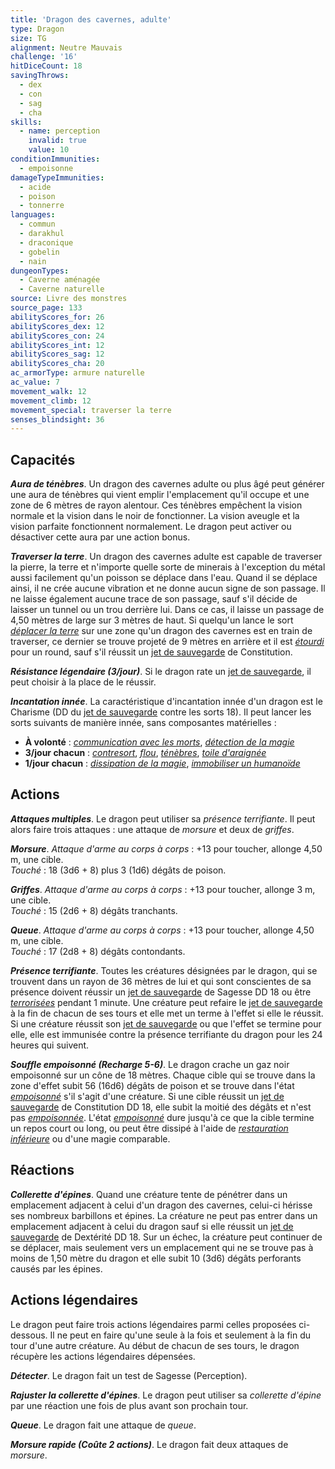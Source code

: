 ```yaml
---
title: 'Dragon des cavernes, adulte'
type: Dragon
size: TG
alignment: Neutre Mauvais
challenge: '16'
hitDiceCount: 18
savingThrows:
  - dex
  - con
  - sag
  - cha
skills:
  - name: perception
    invalid: true
    value: 10
conditionImmunities:
  - empoisonne
damageTypeImmunities:
  - acide
  - poison
  - tonnerre
languages:
  - commun
  - darakhul
  - draconique
  - gobelin
  - nain
dungeonTypes:
  - Caverne aménagée
  - Caverne naturelle
source: Livre des monstres
source_page: 133
abilityScores_for: 26
abilityScores_dex: 12
abilityScores_con: 24
abilityScores_int: 12
abilityScores_sag: 12
abilityScores_cha: 20
ac_armorType: armure naturelle
ac_value: 7
movement_walk: 12
movement_climb: 12
movement_special: traverser la terre
senses_blindsight: 36
---
```

## Capacités
_**Aura de ténèbres**_. Un dragon des cavernes adulte ou plus âgé peut générer une aura de ténèbres qui vient emplir l'emplacement qu'il occupe et une zone de 6 mètres de rayon alentour. Ces ténèbres empêchent la vision normale et la vision dans le noir de fonctionner. La vision aveugle et la vision parfaite fonctionnent normalement. Le dragon peut activer ou désactiver cette aura par une action bonus.

_**Traverser la terre**_. Un dragon des cavernes adulte est capable de traverser la pierre, la terre et n'importe quelle sorte de minerais à l'exception du métal aussi facilement qu'un poisson se déplace dans l'eau. Quand il se déplace ainsi, il ne crée aucune vibration et ne donne aucun signe de son passage. Il ne laisse également aucune trace de son passage, sauf s'il décide de laisser un tunnel ou un trou derrière lui. Dans ce cas, il laisse un passage de 4,50 mètres de large sur 3 mètres de haut. Si quelqu'un lance le sort [_déplacer la terre_](/grimoire/deplacer-la-terre/) sur une zone qu'un dragon des cavernes est en train de traverser, ce dernier se trouve projeté de 9 mètres en arrière et il est [_étourdi_](/gerer-la-sante-du-personnage/#etourdi) pour un round, sauf s'il réussit un [jet de sauvegarde](/utiliser-les-caracteristiques/#jets-de-sauvegarde) de Constitution.

_**Résistance légendaire (3/jour)**_. Si le dragon rate un [jet de sauvegarde](/utiliser-les-caracteristiques/#jets-de-sauvegarde), il peut choisir à la place de le réussir.

_**Incantation innée**_. La caractéristique d'incantation innée d'un dragon est le Charisme (DD du [jet de sauvegarde](/utiliser-les-caracteristiques/#jets-de-sauvegarde) contre les sorts 18). Il peut lancer les sorts suivants de manière innée, sans composantes matérielles :
* **À volonté** : [_communication avec les morts_](/grimoire/communication-avec-les-morts/), [_détection de la magie_](/grimoire/detection-de-la-magie/)
* **3/jour chacun** : [_contresort_](/grimoire/contresort/), [_flou_](/grimoire/flou/), [_ténèbres_](/grimoire/tenebres/), [_toile d'araignée_](/grimoire/toile-d-araignee/)
* **1/jour chacun** : [_dissipation de la magie_](/grimoire/dissipation-de-la-magie/), [_immobiliser un humanoïde_](/grimoire/immobiliser-un-humanoide/)

## Actions
_**Attaques multiples**_. Le dragon peut utiliser sa _présence terrifiante_. Il peut alors faire trois attaques : une attaque de _morsure_ et deux de _griffes_.

_**Morsure**_. _Attaque d'arme au corps à corps_ : +13 pour toucher, allonge 4,50 m, une cible.  
_Touché_ : 18 (3d6 + 8) plus 3 (1d6) dégâts de poison.

_**Griffes**_. _Attaque d'arme au corps à corps_ : +13 pour toucher, allonge 3 m, une cible.  
_Touché_ : 15 (2d6 + 8) dégâts tranchants.

_**Queue**_. _Attaque d'arme au corps à corps_ : +13 pour toucher, allonge 4,50 m, une cible.  
_Touché_ : 17 (2d8 + 8) dégâts contondants.

_**Présence terrifiante**_. Toutes les créatures désignées par le dragon, qui se trouvent dans un rayon de 36 mètres de lui et qui sont conscientes de sa présence doivent réussir un [jet de sauvegarde](/utiliser-les-caracteristiques/#jets-de-sauvegarde) de Sagesse DD 18 ou être [_terrorisées_](/gerer-la-sante-du-personnage/#terrorise) pendant 1 minute. Une créature peut refaire le [jet de sauvegarde](/utiliser-les-caracteristiques/#jets-de-sauvegarde) à la fin de chacun de ses tours et elle met un terme à l'effet si elle le réussit. Si une créature réussit son [jet de sauvegarde](/utiliser-les-caracteristiques/#jets-de-sauvegarde) ou que l'effet se termine pour elle, elle est immunisée contre la présence terrifiante du dragon pour les 24 heures qui suivent.

_**Souffle empoisonné (Recharge 5-6)**_. Le dragon crache un gaz noir empoisonné sur un cône de 18 mètres. Chaque cible qui se trouve dans la zone d'effet subit 56 (16d6) dégâts de poison et se trouve dans l'état [_empoisonné_](/gerer-la-sante-du-personnage/#empoisonne) s'il s'agit d'une créature. Si une cible réussit un [jet de sauvegarde](/utiliser-les-caracteristiques/#jets-de-sauvegarde) de Constitution DD 18, elle subit la moitié des dégâts et n'est pas [_empoisonnée_](/gerer-la-sante-du-personnage/#empoisonne). L'état [_empoisonné_](/gerer-la-sante-du-personnage/#empoisonne) dure jusqu'à ce que la cible termine un repos court ou long, ou peut être dissipé à l'aide de [_restauration inférieure_](/grimoire/restauration-inferieure/) ou d'une magie comparable.

## Réactions
_**Collerette d'épines**_. Quand une créature tente de pénétrer dans un emplacement adjacent à celui d'un dragon des cavernes, celui-ci hérisse ses nombreux barbillons et épines. La créature ne peut pas entrer dans un emplacement adjacent à celui du dragon sauf si elle réussit un [jet de sauvegarde](/utiliser-les-caracteristiques/#jets-de-sauvegarde) de Dextérité DD 18. Sur un échec, la créature peut continuer de se déplacer, mais seulement vers un emplacement qui ne se trouve pas à moins de 1,50 mètre du dragon et elle subit 10 (3d6) dégâts perforants causés par les épines.

## Actions légendaires
Le dragon peut faire trois actions légendaires parmi celles proposées ci-dessous. Il ne peut en faire qu'une seule à la fois et seulement à la fin du tour d'une autre créature. Au début de chacun de ses tours, le dragon récupère les actions légendaires dépensées.

_**Détecter**_. Le dragon fait un test de Sagesse (Perception).

_**Rajuster la collerette d'épines**_. Le dragon peut utiliser sa _collerette d'épine_ par une réaction une fois de plus avant son prochain tour.

_**Queue**_. Le dragon fait une attaque de _queue_.

_**Morsure rapide (Coûte 2 actions)**_. Le dragon fait deux attaques de _morsure_.
